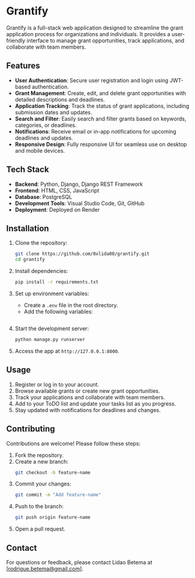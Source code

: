 # Grantify
Grantify is a full-stack web application designed to streamline the grant application process for organizations and individuals. It provides a user-friendly interface to manage grant opportunities, track applications, and collaborate with team members.

## Features
- **User Authentication**: Secure user registration and login using JWT-based authentication.
- **Grant Management**: Create, edit, and delete grant opportunities with detailed descriptions and deadlines.
- **Application Tracking**: Track the status of grant applications, including submission dates and updates.
- **Search and Filter**: Easily search and filter grants based on keywords, categories, or deadlines.
- **Notifications**: Receive email or in-app notifications for upcoming deadlines and updates.
- **Responsive Design**: Fully responsive UI for seamless use on desktop and mobile devices.

## Tech Stack
- **Backend**: Python, Django, Django REST Framework
- **Frontend**: HTML, CSS, JavaScript
- **Database**: PostgreSQL
- **Development Tools**: Visual Studio Code, Git, GitHub
- **Deployment**: Deployed on Render

## Installation
1. Clone the repository:
    ```bash
    git clone https://github.com/0xlida00/grantify.git
    cd grantify
    ```

2. Install dependencies:
    ```bash
    pip install -r requirements.txt
    ```

3. Set up environment variables:
    - Create a `.env` file in the root directory.
    - Add the following variables:
      ```

4. Start the development server:
    ```bash
    python manage.py runserver
    ```

5. Access the app at `http://127.0.0.1:8000`.

## Usage
1. Register or log in to your account.
2. Browse available grants or create new grant opportunities.
3. Track your applications and collaborate with team members.
4. Add to your ToDO list and update your tasks list as you progress.
5. Stay updated with notifications for deadlines and changes.

## Contributing
Contributions are welcome! Please follow these steps:

1. Fork the repository.
2. Create a new branch:
    ```bash
    git checkout -b feature-name
    ```
3. Commit your changes:
    ```bash
    git commit -m "Add feature-name"
    ```
4. Push to the branch:
    ```bash
    git push origin feature-name
    ```
5. Open a pull request.

## Contact
For questions or feedback, please contact Lidao Betema at [rodrigue.betema@gmail.com].